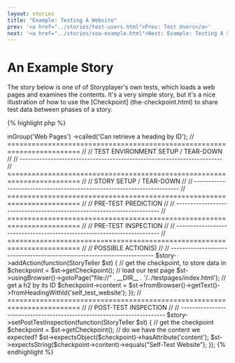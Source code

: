 ```yaml
---
layout: stories
title: "Example: Testing A Website"
prev: '<a href="../stories/test-users.html">Prev: Test Users</a>'
next: '<a href="../stories/soa-example.html">Next: Example: Testing A Service</a>'
---
```


# An Example Story

The story below is one of of Storyplayer's own tests, which loads a web pages and examines the contents.  It's a very simple story, but it's a nice illustration of how to use the [Checkpoint] (the-checkpoint.html) to share test data between phases of a story.

{% highlight php %}
<?php

use DataSift\Storyplayer\PlayerLib\StoryTeller;

// ========================================================================
//
// STORY DETAILS
//
// ------------------------------------------------------------------------

$story = newStoryFor('Storyplayer Service Stories')
         ->inGroup('Web Pages')
         ->called('Can retrieve a heading by ID');

// ========================================================================
//
// TEST ENVIRONMENT SETUP / TEAR-DOWN
//
// ------------------------------------------------------------------------

// ========================================================================
//
// STORY SETUP / TEAR-DOWN
//
// ------------------------------------------------------------------------

// ========================================================================
//
// PRE-TEST PREDICTION
//
// ------------------------------------------------------------------------

// ========================================================================
//
// PRE-TEST INSPECTION
//
// ------------------------------------------------------------------------

// ========================================================================
//
// POSSIBLE ACTION(S)
//
// ------------------------------------------------------------------------

$story->addAction(function(StoryTeller $st) {
    // get the checkpoint, to store data in
    $checkpoint = $st->getCheckpoint();

    // load our test page
    $st->usingBrowser()->gotoPage("file://" . __DIR__ . '/../testpages/index.html');

    // get a h2 by its ID
    $checkpoint->content = $st->fromBrowser()->getText()->fromHeadingWithId('self_test_website');
});

// ========================================================================
//
// POST-TEST INSPECTION
//
// ------------------------------------------------------------------------

$story->setPostTestInspection(function(StoryTeller $st) {
    // get the checkpoint
    $checkpoint = $st->getCheckpoint();

    // do we have the content we expected?
    $st->expectsObject($checkpoint)->hasAttribute('content');
    $st->expectsString($checkpoint->content)->equals("Self-Test Website");
});
{% endhighlight %}